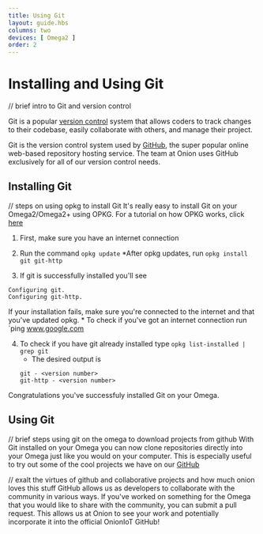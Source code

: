 ```yaml
---
title: Using Git
layout: guide.hbs
columns: two
devices: [ Omega2 ]
order: 2
---
```


# Installing and Using Git

// brief intro to Git and version control

Git is a popular [version control](https://git-scm.com/book/en/v2/Getting-Started-About-Version-Control) system that allows coders to track changes to their codebase, easily collaborate with others, and manage their project.

Git is the version control system used by [GitHub](https://github.com/), the super popular online web-based repository hosting service. The team at Onion uses GitHub exclusively for all of our version control needs. 

## Installing Git

// steps on using opkg to install Git
It's really easy to install Git on your Omega2/Omega2+ using OPKG. For a tutorial on how OPKG works, click [here](THE.LINK.TO.OPKG.ARTICLE)
1. First, make sure you have an internet connection

2. Run the command `opkg update`
	*After opkg updates, run `opkg install git git-http`

3. If git is successfully installed you'll see
```
Configuring git.
Configuring git-http.
```
If your installation fails, make sure you're connected to the internet and that you've updated opkg.
	* To check if you've got an internet connection run `ping www.google.com

4. To check if you have git already installed type `opkg list-installed | grep git`
	* The desired output is 
	```
	git - <version number>
	git-http - <version number>
	```

Congratulations you've successfuly installed Git on your Omega.


## Using Git

// brief steps using git on the omega to download projects from github
With Git installed on your Omega you can now clone repositories directly into your Omega just like you would on your computer. This is especially useful to try out some of the cool projects we have on our [GitHub](https://github.com/OnionIoT/)

// exalt the virtues of github and collaborative projects and how much onion loves this stuff
GitHub allows us as developers to collaborate with the community in various ways. If you've worked on something for the Omega that you would like to share with the community, you can submit a pull request. This allows us at Onion to see your work and potentially incorporate it into the official OnionIoT GitHub!